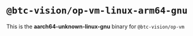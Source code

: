 # `@btc-vision/op-vm-linux-arm64-gnu`

This is the **aarch64-unknown-linux-gnu** binary for `@btc-vision/op-vm`
